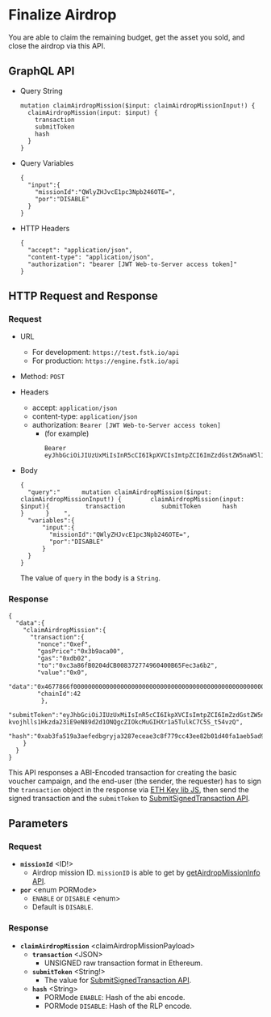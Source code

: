 
# Finalize Airdrop
You are able to claim the remaining budget, get the asset you sold, and close the airdrop via this API.

## GraphQL API


- Query String
  ```
  mutation claimAirdropMission($input: claimAirdropMissionInput!) {
    claimAirdropMission(input: $input) {
      transaction
      submitToken
      hash
    }
  }
  ```
- Query Variables

  ```
  {
    "input":{
      "missionId":"QWlyZHJvcE1pc3Npb246OTE=",
      "por":"DISABLE"
    }
  }
  ```
- HTTP Headers
  ```
  {
    "accept": "application/json",
    "content-type": "application/json",
    "authorization": "bearer [JWT Web-to-Server access token]"
  }
  ```
## HTTP Request and Response
### Request

- URL
  - For development: `https://test.fstk.io/api`
  - For production: `https://engine.fstk.io/api`

- Method: `POST`

- Headers
  - accept: `application/json`
  - content-type: `application/json`
  - authorization: `Bearer [JWT Web-to-Server access token]`
    - (for example)
      ```
      Bearer eyJhbGciOiJIUzUxMiIsInR5cCI6IkpXVCIsImtpZCI6ImZzdGstZW5naW5lIn0.eyJ1aWQiOiLDr1xiw73Ch8KDSFx1MDAxMcOowo5awrvCqsOAXHUwMDAywrwmIiwiaWF0IjoxNTM4NzA5MDM2LCJleHAiOjE1Mzg3OTU0MzYsImF1ZCI6InVybjpmc3RrOmVuZ2luZSIsImlzcyI6InVybjpmc3RrOmVuZ2luZSIsInN1YiI6InVybjpmc3RrOmVuZ2luZTphY2Nlc3NfdG9rZW4ifQ.msJZ61FHIkKtjUpDs4sx1Kk1rb9vdhus3ntUDj6rHNmsygiHTgOEMQFJMtVqtWqkNgrtRgGpngq8Rf47xTT53g
      ```

- Body
  ```
  {
    "query":"      mutation claimAirdropMission($input: claimAirdropMissionInput!) {        claimAirdropMission(input: $input){          transaction          submitToken      hash        }      }    ",
    "variables":{
        "input":{
          "missionId":"QWlyZHJvcE1pc3Npb246OTE=",
          "por":"DISABLE"
        }
    }
  }
  ```

  The value of `query` in the body is a `String`.


### Response
```
{
  "data":{
    "claimAirdropMission":{
      "transaction":{
        "nonce":"0xef",
        "gasPrice":"0x3b9aca00",
        "gas":"0xdb02",
        "to":"0xc3a86fB0204dCB008372774960400B65Fec3a6b2",
        "value":"0x0",
        "data":"0x4677866f000000000000000000000000000000000000000000000000000000000000005b",
        "chainId":42
         },
      "submitToken":"eyJhbGciOiJIUzUxMiIsInR5cCI6IkpXVCIsImtpZCI6ImZzdGstZW5naW5lIn0.eyJ1aWQiOiLDr1xiw73Ch8KDSFx1MDAxMcOowo5awrvCqsOAXHUwMDAywrwmIiwiYWN0aW9uIjoic3RvcEFpcmRyb3BNaXNzaW9uIiwiZGF0YSI6IlJuZUdid0FBQUFBQUFBQUFBQUFBQUFBQUFBQUFBQUFBQUFBQUFBQUFBQUFBQUFCYiIsImluZm8iOnsibWlzc2lvbklkIjoiOTEifSwiaWF0IjoxNTQzODIwMTI3LCJleHAiOjE1NDM4MjA3MjcsImF1ZCI6InVybjpmc3RrOmVuZ2luZSIsImlzcyI6InVybjpmc3RrOmVuZ2luZSIsInN1YiI6InVybjpmc3RrOmVuZ2luZTpzdWJtaXRfdG9rZW4ifQ.zyHfjPlcIzvwIbF77C4moV-kvojhlls1Hkzda23iE9eN89d2d1ONQgcZIOkcMuGIHXr1a5TulkC7C5S_t54vzQ",
      "hash":"0xab3fa519a3aefedbgryja3287eceae3c8f779cc43ee82b01d40fa1aeb5ad9f69"
    }
  }
}
```

This API responses a ABI-Encoded transaction for creating the basic voucher campaign, and the end-user (the sender, the requester) has to sign the `transaction` object in the response via [ETH Key lib JS](https://github.com/fstnetwork/eth-key-lib-js), then send the signed transaction and the `submitToken` to [SubmitSignedTransaction API]().

## Parameters
### Request
  - **`missionId`** \<ID!>
    - Airdrop mission ID. `missionID` is able to get by [getAirdropMissionInfo API]().
  - **`por`** \<enum PORMode>
    - `ENABLE` or `DISABLE` \<enum>
    - Default is `DISABLE`.

### Response
  - **`claimAirdropMission`** \<claimAirdropMissionPayload>
    - **`transaction`** \<JSON>
      - UNSIGNED raw transaction format in Ethereum.
    - **`submitToken`** \<String!>
      - The value for [SubmitSignedTransaction API]().
    - **`hash`** \<String>
      - PORMode `ENABLE`: Hash of the abi encode.
      - PORMode `DISABLE`: Hash of the RLP encode.